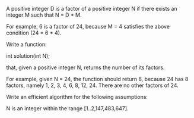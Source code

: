 A positive integer D is a factor of a positive integer N if there exists an integer M such that N = D * M.  
  
For example, 6 is a factor of 24, because M = 4 satisfies the above condition (24 = 6 * 4).  
  
Write a function:  
  
int solution(int N);  
  
that, given a positive integer N, returns the number of its factors.  
  
For example, given N = 24, the function should return 8, because 24 has 8 factors, namely 1, 2, 3, 4, 6, 8, 12, 24. There are no other factors of 24.  
  
Write an efficient algorithm for the following assumptions:  
  
N is an integer within the range [1..2,147,483,647].
